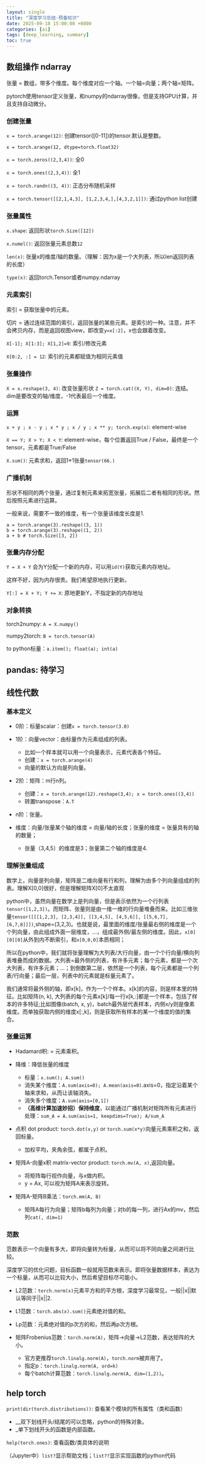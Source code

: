 ```yaml
---
layout: single
title: "深度学习总结-预备知识"
date: 2025-09-18 15:00:00 +0800
categories: [ai]
tags: [deep_learning, summary]
toc: true
---
```


## 数组操作 ndarray
张量 = 数组，带多个维度。每个维度对应一个轴。一个轴=向量；两个轴=矩阵。

pytorch使用tensor定义张量，和numpy的ndarray很像，但是支持GPU计算，并且支持自动微分。

### 创建张量

`x = torch.arange(12)`: 创建tensor([0-11])的tensor.默认是整数。

`x = torch.arange(12, dtype=torch.float32)`

`x = torch.zeros((2,3,4))`: 全0

`x = torch.ones((2,3,4))`: 全1

`x = torch.randn((3, 4))`: 正态分布随机采样

`x = torch.tensor([[2,1,4,3], [1,2,3,4,],[4,3,2,1]])`: 通过python list创建



### 张量属性

`x.shape`: 返回形状`torch.Size([12])`

`x.numel()`: 返回张量元素总数`12`

`len(x)`: 张量x的维度/轴的数量。（理解：因为x是一个大列表，所以len返回列表的长度）

`type(x)`: 返回torch.Tensor或者numpy.ndarray

### 元素索引

索引 = 获取张量中的元素。

切片 = 通过连续范围的索引，返回张量的某些元素。是索引的一种。注意，并不会拷贝内存，而是返回视图view，即改变`y=x[:2]`，x也会跟着改变。

`X[-1]; X[1:3]; X[1,2]=9`: 索引/修改元素

`X[0:2, :] = 12`: 索引的元素都赋值为相同元素值



### 张量操作

`X = x.reshape(3, 4)`: 改变张量形状
`Z = torch.cat((X, Y), dim=0)`: 连结。dim是要改变的轴/维度，-1代表最后一个维度。

### 运算

`x + y ; x - y ; x * y ; x / y ; x ** y; torch.exp(x)`: element-wise

`X == Y; X > Y; X < Y`: element-wise，每个位置返回True / False，最终是一个tensor，元素都是True/False

`X.sum()`: 元素求和，返回1*1张量`tensor(66.)`

### 广播机制
形状不相同的两个张量，通过复制元素来拓宽张量，拓展后二者有相同的形状。然后按照元素进行运算。

一般来说，需要不一致的维度，有一个张量该维度长度是1.

```
a = torch.arange(3).reshape((3, 1))
b = torch.arange(3).reshape((1, 2))
a + b # torch.Size([3, 2])
```

### 张量内存分配
`Y = X + Y` 会为Y分配一个新的内存，可以用`id(Y)`获取元素内存地址。

这样不好，因为内存很贵。我们希望原地执行更新。

`Y[:] = X + Y; Y += X`: 原地更新Y，不指定新的内存地址

### 对象转换
torch2numpy: `A = X.numpy()`

numpy2torch: `B = torch.tensor(A)`

to python标量：`a.item(); float(a); int(a)`

## pandas: 待学习

## 线性代数

### 基本定义

- 0阶：标量scalar：创建`x = torch.tensor(3.0)`
- 1阶：向量vector：由标量作为元素组成的列表。
    - 比如一个样本就可以用一个向量表示，元素代表各个特征。
    - 创建：`x = torch.arange(4)`
    - 向量的默认方向是列向量。

- 2阶：矩阵：m行n列。
    - 创建：`x = torch.arange(12).reshape(3,4); x = torch.ones((3,4))`
    - 转置transpose：`A.T`

- n阶：张量。

- 维度：向量/张量某个轴的维度 = 向量/轴的长度；张量的维度 = 张量具有的轴的数量；
    - 张量（3,4,5）的维度是3；张量第二个轴的维度是4.

### 理解张量组成

数学上，向量是列向量，矩阵是二维向量有行和列，理解为由多个列向量组成的列表。理解X[0,0]很好，但是理解矩阵X[0]不太直观

python中，虽然向量在数学上是列向量，但是表示依然为一个行列表`tensor([1,2,3])`。而矩阵、张量则是由一维一维的行向量堆叠而来。比如三维张量`tensor([[[1,2,3], [2,3,4]], [[3,4,5], [4,5,6]], [[5,6,7], [6,7,8]]])`,shape=(3,2,3)。也就是说，最里面的维度/张量最右侧的维度是一个个列向量，由此组成外面一层维度，...，组成最外侧/最左侧的维度。因此，`x[0][0][0]`从外到内不断索引，和`x[0,0,0]`本质相同；

所以在python中，我们就将张量理解为大列表/大行向量，由一个个行向量/横向列表堆叠而成的数据。大列表=最外侧的列表，有许多元素；每个元素，都是一个次大列表，有许多元素；...；到倒数第二层，依然是一个列表，每个元素都是一个列表/行向量；最后一层，列表中的元素就是标量元素了。

我们通常将最外侧的轴，即x[k]，作为一个个样本。x[k]的内容，则是样本里的特征。比如矩阵(n, k), 大列表的每个元素x[k]/每一行x[k,:]都是一个样本，包括了样本的许多特征;比如图像(batch, x, y)，batch最外层代表样本，内侧x/y则是像素维度。而单独获取内侧的维度x[:,k]，则是获取所有样本的某一个维度的值的集合。

### 张量运算

- Hadamard积: = 元素乘积。

- 降维：降低张量的维度
    - 标量：`x.sum(); A.sum()`
    - 消失某个维度：`A.sum(axis=0); A.mean(axis=0)`.axis=0，指定沿着某个轴来求和，从而让该轴消失。
    - 消失多个维度：`A.sum(axis=[0,1])`
    - **（高维计算加速妙招）保持维度**，以能通过广播机制对矩阵所有元素进行处理：`sum_A = A.sum(axis=1, keepdims=True); A/sum_A`

- 点积 dot product: `torch.dot(x,y)` or `torch.sum(x*y)`向量元素乘积之和，返回标量。
    - 加权平均，夹角余弦，都属于点积。

- 矩阵A-向量x积 matrix-vector product: `torch.mv(A, x)`,返回向量。
    - 将矩阵每行视作向量，与x做内积。
    - y = Ax, 可以视为矩阵A来表示旋转。

- 矩阵A-矩阵B乘法：`torch.mm(A, B)`
    - 矩阵A每行为向量；矩阵b每列为向量；对b的每一列，进行Ax的mv，然后列`cat(, dim=1)`

### 范数
范数表示一个向量有多大，即将向量转为标量，从而可以将不同向量之间进行比较。

深度学习的优化问题，目标函数一般就用范数来表示。即将张量数据样本，表达为一个标量，从而可以比较大小，然后希望目标尽可能小。

- L2范数：`torch.norm(x)`元素平方和的平方根，深度学习最常见，一般||x||默认等同于||x||2.

- L1范数：`torch.abs(x).sum()`元素绝对值的和。

- Lp范数：元素绝对值的p次方的和，然后再p次方根。

- 矩阵Frobenius范数：`torch.norm(A)`，矩阵->向量->L2范数，表达矩阵的大小。
    - 官方更推荐`torch.linalg.norm(A)`，`torch.norm`被弃用了。
    - 指定p：`torch.linalg.norm(A, ord=k)`
    - 每个batch计算范数：`torch.linalg.norm(A, dim=(1,2))`。
    





## help torch

`print(dir(torch.distributions))`: 查看某个模块的所有属性（类和函数）
- __双下划线开头/结尾的可以忽略，python的特殊对象。
- _单下划线开头的函数是内部函数。

`help(torch.ones)`: 查看函数/类具体的说明

（Jupyter中）`list?`显示帮助文档；`list??`显示实现函数的python代码

